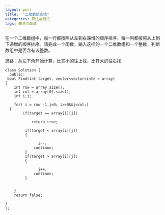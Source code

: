 ```yaml
---
layout: post
title:  "二维数组查找"
categories: 算法与面试
tags: 算法与面试
---
```


在一个二维数组中，每一行都按照从左到右递增的顺序排序，每一列都按照从上到下递增的顺序排序。请完成一个函数，输入这样的一个二维数组和一个整数，判断数组中是否含有该整数。

思路：从左下角开始计算，比其小的往上找，比其大的往右找

  	class Solution {
 	  public:
   	 bool Find(int target, vector<vector<int> > array)
    {
        int row = array.size();
        int col = array[0].size();
        int i,j;
        
        for( i = row -1,j=0; i>=0&&j<col;)
      {
            if(target == array[i][j])
         
                return true;
             
             if(target < array[i][j])
             {
                
                   i--;
                 continue;
             }
             if(target > array[i][j])
             {
              
                   j++;
                 continue;
             }
      
                  
        }
        return false;   
     
    }
	};
	
